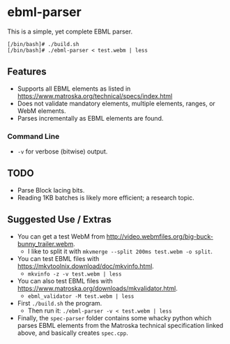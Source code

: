 # ebml-parser

This is a simple, yet complete EBML parser.
```
[/bin/bash]# ./build.sh
[/bin/bash]# ./ebml-parser < test.webm | less
```

## Features

* Supports all EBML elements as listed in https://www.matroska.org/technical/specs/index.html
* Does not validate mandatory elements, multiple elements, ranges, or WebM elements.
* Parses incrementally as EBML elements are found.

### Command Line

* ```-v``` for verbose (bitwise) output.

## TODO

* Parse Block lacing bits.
* Reading 1KB batches is likely more efficient; a research topic.

## Suggested Use / Extras

* You can get a test WebM from http://video.webmfiles.org/big-buck-bunny_trailer.webm.
  * I like to split it with ```mkvmerge --split 200ms test.webm -o split```.
* You can test EBML files with https://mkvtoolnix.download/doc/mkvinfo.html.
  * ```mkvinfo -z -v test.webm | less```
* You can also test EBML files with https://www.matroska.org/downloads/mkvalidator.html.
  * ```ebml_validator -M test.webm | less```
* First ```./build.sh``` the program.
  * Then run it: ```./ebml-parser -v < test.webm | less```
* Finally, the ```spec-parser``` folder contains some whacky python which parses EBML elements from the Matroska technical specification linked above, and basically creates ```spec.cpp```.
